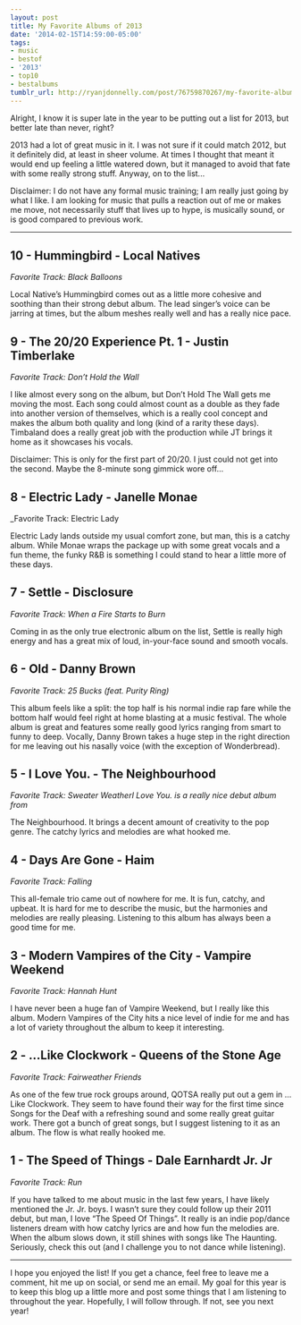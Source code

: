 ```yaml
---
layout: post
title: My Favorite Albums of 2013
date: '2014-02-15T14:59:00-05:00'
tags:
- music
- bestof
- '2013'
- top10
- bestalbums
tumblr_url: http://ryanjdonnelly.com/post/76759870267/my-favorite-albums-of-2013
---
```


Alright, I know it is super late in the year
to be putting out a list for 2013, but better
late than never, right?

2013 had a lot of great music in it. I was
not sure if it could match 2012, but it
definitely did, at least in sheer volume.
At times I thought that meant it would end
up feeling a little watered down, but it
managed to avoid that fate with some really
strong stuff. Anyway, on to the list...

Disclaimer: I do not have any formal music training;
I am really just going by what I like. I am
looking for music that pulls a reaction out
of me or makes me move, not necessarily stuff
that lives up to hype, is musically sound, or
is good compared to previous work.

---

## 10 - Hummingbird - Local Natives

_Favorite Track: Black Balloons_

Local Native’s Hummingbird comes out as a little more cohesive and soothing than their strong debut album. The lead singer’s voice can be jarring at times, but the album meshes really well and has a really nice pace.

## 9 - The 20/20 Experience Pt. 1 - Justin Timberlake

_Favorite Track: Don’t Hold the Wall_

I like almost every song on the album, but Don’t Hold The Wall gets me moving the most. Each song could almost count as a double as they fade into another version of themselves, which is a really cool concept and makes the album both quality and long (kind of a rarity these days). Timbaland does a really great job with the production while JT brings it home as it showcases his vocals.

Disclaimer: This is only for the first part of 20/20. I just could not get into the second. Maybe the 8-minute song gimmick wore off...

## 8 - Electric Lady - Janelle Monae

_Favorite Track: Electric Lady

Electric Lady lands outside my usual comfort zone, but man, this is a catchy album. While Monae wraps the package up with some great vocals and a fun theme, the funky R&B is something I could stand to hear a little more of these days.

## 7 - Settle - Disclosure

_Favorite Track: When a Fire Starts to Burn_

Coming in as the only true electronic album on the list, Settle is really high energy and has a great mix of loud, in-your-face sound and smooth vocals.

## 6 - Old - Danny Brown

_Favorite Track: 25 Bucks (feat. Purity Ring)_

This album feels like a split: the top half is his normal indie rap fare while the bottom half  would feel right at home blasting at a music festival. The whole album is great and features some really good lyrics ranging from smart to funny to deep. Vocally, Danny Brown takes a huge step in the right direction for me leaving out his nasally voice (with the exception of Wonderbread).

## 5 - I Love You. - The Neighbourhood

_Favorite Track: Sweater WeatherI Love You. is a really nice debut album from_

The Neighbourhood. It brings a decent amount of creativity to the pop genre. The catchy lyrics and melodies are what hooked me.

## 4 - Days Are Gone - Haim

_Favorite Track: Falling_

This all-female trio came out of nowhere for me. It is fun, catchy, and upbeat. It is hard for me to describe the music, but the harmonies and melodies are really pleasing. Listening to this album has always been a good time for me.

## 3 - Modern Vampires of the City - Vampire Weekend

_Favorite Track: Hannah Hunt_

I have never been a huge fan of Vampire Weekend, but I really like this album. Modern Vampires of the City hits a nice level of indie for me and has a lot of variety throughout the album to keep it interesting.

## 2 - …Like Clockwork - Queens of the Stone Age

_Favorite Track: Fairweather Friends_

As one of the few true rock groups around, QOTSA really put out a gem in …Like Clockwork. They seem to have found their way for the first time since Songs for the Deaf with a refreshing sound and some really great guitar work. There got a bunch of great songs, but I suggest listening to it as an album. The flow is what really hooked me.

## 1 - The Speed of Things - Dale Earnhardt Jr. Jr

_Favorite Track: Run_

If you have talked to me about music in the last few years, I have likely mentioned the Jr. Jr. boys. I wasn’t sure they could follow up their 2011 debut, but man, I love “The Speed Of Things”. It really is an indie pop/dance listeners dream with how catchy lyrics are and how fun the melodies are. When the album slows down, it still shines with songs like The Haunting. Seriously, check this out (and I challenge you to not dance while listening).

---

I hope you enjoyed the list! If you get a chance, feel free to leave me a comment, hit me up on social, or send me an email. My goal for this year is to keep this blog up a little more and post some things that I am listening to throughout the year. Hopefully, I will follow through. If not, see you next year!
